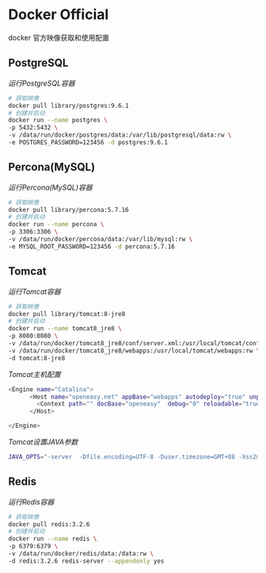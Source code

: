 Docker Official
===============

docker 官方映像获取和使用配置



## PostgreSQL ##
*运行PostgreSQL容器*

```sh
# 获取映像
docker pull library/postgres:9.6.1
# 创建并启动
docker run --name postgres \
-p 5432:5432 \
-v /data/run/docker/postgres/data:/var/lib/postgresql/data:rw \
-e POSTGRES_PASSWORD=123456 -d postgres:9.6.1
```

## Percona(MySQL) ##
*运行Percona(MySQL)容器*

```sh
# 获取映像
docker pull library/percona:5.7.16
# 创建并启动
docker run --name percona \
-p 3306:3306 \
-v /data/run/docker/percona/data:/var/lib/mysql:rw \
-e MYSQL_ROOT_PASSWORD=123456 -d percona:5.7.16
```

## Tomcat ##
*运行Tomcat容器*

```sh
# 获取映像
docker pull library/tomcat:8-jre8
# 创建并启动
docker run --name tomcat8_jre8 \
-p 8080:8080 \
-v /data/run/docker/tomcat8_jre8/conf/server.xml:/usr/local/tomcat/conf/server.xml \
-v /data/run/docker/tomcat8_jre8/webapps:/usr/local/tomcat/webapps:rw \
-d tomcat:8-jre8
```

*Tomcat主机配置*

```sh
<Engine name="Catalina">
      <Host name="openeasy.net" appBase="webapps" autodeploy="true" unpackWARs="true">
        <Context path="" docBase="openeasy"  debug="0" reloadable="true" />
      </Host>

</Engine>
```

*Tomcat设置JAVA参数*

```sh
JAVA_OPTS="-server  -Dfile.encoding=UTF-8 -Duser.timezone=GMT+08 -Xss2m -Xms1024m -Xmx1024m"
```

## Redis ##
*运行Redis容器*

```sh
# 获取映像
docker pull redis:3.2.6
# 创建并启动
docker run --name redis \
-p 6379:6379 \
-v /data/run/docker/redis/data:/data:rw \
-d redis:3.2.6 redis-server --appendonly yes
```